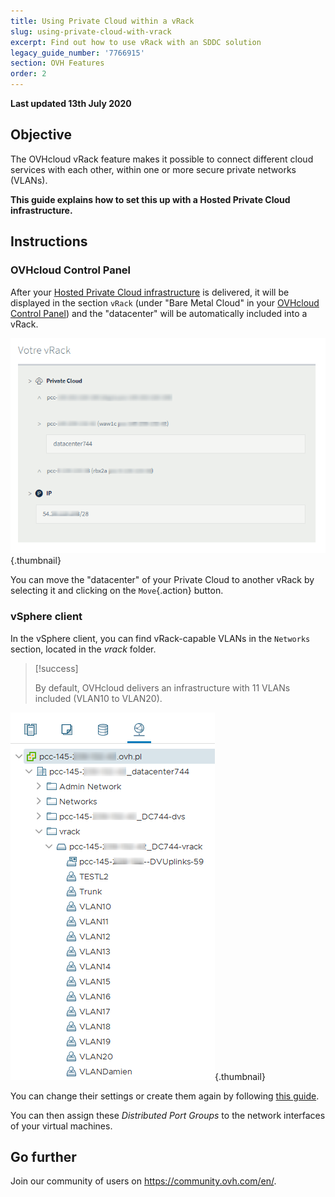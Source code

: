 ```yaml
---
title: Using Private Cloud within a vRack
slug: using-private-cloud-with-vrack
excerpt: Find out how to use vRack with an SDDC solution
legacy_guide_number: '7766915'
section: OVH Features
order: 2
---
```


**Last updated 13th July 2020**

## Objective

The OVHcloud vRack feature makes it possible to connect different cloud services with each other, within one or more secure private networks (VLANs).

**This guide explains how to set this up with a Hosted Private Cloud infrastructure.**

## Instructions

### OVHcloud Control Panel

After your [Hosted Private Cloud infrastructure](https://www.ovhcloud.com/en-ca/enterprise/products/hosted-private-cloud/) is delivered, it will be displayed in the section `vRack` (under "Bare Metal Cloud" in your [OVHcloud Control Panel](https://ca.ovh.com/auth/?action=gotomanager)) and the "datacenter" will be automatically included into a vRack.

![Data centre](images/vRackDatacenter.PNG){.thumbnail}

You can move the "datacenter" of your Private Cloud to another vRack by selecting it and clicking on the `Move`{.action} button.

### vSphere client

In the vSphere client, you can find vRack-capable VLANs in the `Networks` section, located in the *vrack* folder.

> [!success]
>
> By default, OVHcloud delivers an infrastructure with 11 VLANs included (VLAN10 to VLAN20).
>

![vlan](images/vRackVsphere.png){.thumbnail}

You can change their settings or create them again by following [this guide](../creation-vlan-vxlan/).

You can then assign these *Distributed Port Groups* to the network interfaces of your virtual machines.

## Go further

Join our community of users on <https://community.ovh.com/en/>.
